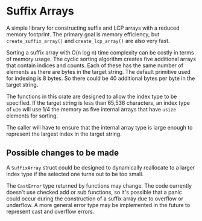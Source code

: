 # Suffix Arrays

A simple library for constructing suffix and LCP arrays with a reduced memory
footprint. The primary goal is memory efficiency, but `create_suffix_array()` 
and `create_lcp_array()` are also very fast.

Sorting a suffix array with O(n log n) time complexity can be costly in terms
of memory usage. The cyclic sorting algorithm creates five additional arrays
that contain indices and counts. Each of these has the same number of elements
as there are bytes in the target string. The default primitive used for indexing
is 8 bytes. So there could be 40 additional bytes per byte in the target string.

The functions in this crate are designed to allow the index type to be
specified. If the target string is less than 65,536 characters, an index type
of `u16` will use 1/4 the memory as five internal arrays that have `usize` 
elements for sorting.

The caller will have to ensure that the internal array type is large enough to
represent the largest index in the target string.

## Possible changes to be made

A `SuffixArray` struct could be designed to dynamically reallocate to a larger
index type if the selected one turns out to be too small.

The `CastError` type returned by functions may change. The code currently 
doesn't use checked add or sub functions, so it's possible that a panic could
occur during the construction of a suffix array due to overflow or underflow.
A more general error type may be implemented in the future to represent cast
and overflow errors.
